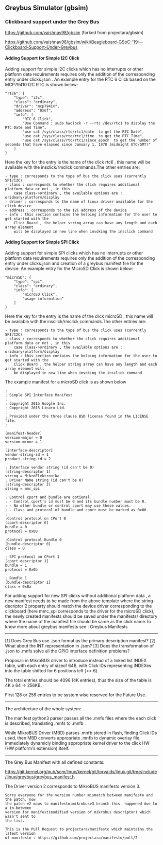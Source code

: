 ## Greybus Simulator (gbsim)

### Clickboard support under the Grey Bus

https://github.com/vaishnav98/gbsim (forked from projectara/gbsim)

https://github.com/vaishnav98/gbsim/wiki/Beagleboard-GSoC-'19:--Clickboard-Support-Under-Greybus

#### Adding Support for Simple I2C Click

Adding support for simple I2C clicks which has no interrupts or other platform data requirements
requires only the addition of the corresponding entry under clicks.json . An example entry for the
RTC 6 Click based on the MCP79410 I2C RTC is shown below:

	"rtc6": {
		"type": "i2c",
		"class": "ordinary",
		"driver": "mcp7941x",
		"address": "0x6f",
		"info": [
			"RTC 6 Click",
			"Use Command : sudo hwclock -r --rtc /dev/rtc1 to display the RTC Date and Time",
			"use cat /sys/class/rtc/rtc1/date  to get the RTC Date",
			"use cat /sys/class/rtc/rtc1/time  to get the RTC Time",
			"use cat /sys/class/rtc/rtc1/since_epoch  to get the number of seconds that have elapsed since January 1, 1970 (midnight UTC/GMT)"
		]
	}

Here the key for the entry is the name of the click rtc6 , this name will be available with the
insclick/rmclick commands.The other entries are:

	- type : corresponds to the type of bus the click uses (currently SPI/I2C)
	- class : corresponds to whether the click requires additional platform data or not , in this
		case class->ordinary , the available options are : oridnary/platform/display
	- driver : corresponds to the name of linux driver available for the click device
	- address : corresponds to the I2C address of the device
	- info : this section contains the helping information for the user to get started with the
		Click Board , the helper string array can have any length and each array element
		will be displayed in new line when invoking the insclick command

#### Adding Support for Simple SPI Click

Adding support for simple SPI clicks which has no interrupts or other platform data requirements
requires only the addition of the corresponding entry under clicks.json and creation of a greybus
manifest file for the device. An example entry for the MicroSD Click is shown below:

	"microSD": {
		"type": "spi",
		"class": "ordinary",
		"info": [
			"microSD Click",
			"usage information"
		]
	}

Here the key for the entry is the name of the click microSD , this name will be available with the
insclick/rmclick commands.The other entries are:

	- type : corresponds to the type of bus the click uses (currently SPI/I2C)
	- class : corresponds to whether the click requires additional platform data or not , in this
		case class->ordinary , the available options are : oridnary/platform/display
	- info : this section contains the helping information for the user to get started with the
		Click Board , the helper string array can have any length and each array element will
		be displayed in new line when invoking the insclick command

The example manifest for a microSD click is as shown below

	;
	; Simple SPI Interface Manifest
	;
	; Copyright 2015 Google Inc.
	; Copyright 2015 Linaro Ltd.
	;
	; Provided under the three clause BSD license found in the LICENSE file.
	;

	[manifest-header]
	version-major = 0
	version-minor = 1

	[interface-descriptor]
	vendor-string-id = 1
	product-string-id = 2

	; Interface vendor string (id can't be 0)
	[string-descriptor 1]
	string = MikroElektronika
	; Driver Name string (id can't be 0)
	[string-descriptor 2]
	string = mmc_spi

	; Control cport and bundle are optional.
	; - Control cport's id must be 0 and its bundle number must be 0.
	; - No other bundle or control cport may use these values.
	; - Class and protocol of bundle and cport must be marked as 0x00.
	;
	;Control protocol on CPort 0
	[cport-descriptor 0]
	bundle = 0
	protocol = 0x00

	;Control protocol Bundle 0
	[bundle-descriptor 0]
	class = 0

	; SPI protocol on CPort 1
	[cport-descriptor 1]
	bundle = 1
	protocol = 0x0b

	; Bundle 1
	[bundle-descriptor 1]
	class = 0x0a

For adding support for new SPI clicks without additional platform data , a new manifest needs to be
made from the above template where the string-decriptor 2 property should match the device driver
corresponding to the clickboard (here mmc_spi corresponds to the driver for the microSD click), the
newly created manifests should be saved under the manifests/ directory where the name of the manifest
file should be same as the click name.To know more about greybus manifests see : Greybus Manifests
_______

[1] Does Grey Bus use .json format as the primary description manifest?
[2] What about the INT representation in .json?
[3] Does the transformation of .json to .mnfs solve all the GPIO interface definition problems?

Proposal: in MikroBUS driver to introduce instead of a linked list INDEX table, with each entry of
sizeof 64B, with Click IDs representing INDEXes into the table shifted for 6 positions left (<< 6).

The total entries should be 4096 (4K entries), thus the size of the table is 4K x 64 -> 256KB.

First 128 or 256 entries to be system wise reserved for the Future Use.
________

The architecture of the whole system:

The manifest python3 parser passes all the .mnfs files where the each click is described,
translating .mnfs to .mnfb .

While MikroBUS Driver (MBD) parses .mnfb stored in flash, finding Click IDs used, then MBD
converts appropriate .mnfb to dynamic overlay file, immediately dynamicly binding appropriate
kernel driver to the click HW (HW platform's extension) itself.
_______

The Grey Bus Manifest with all defined constants:

https://git.kernel.org/pub/scm/linux/kernel/git/torvalds/linux.git/tree/include/linux/greybus/greybus_manifest.h

The Driver version 2 corresponds to MikroBUS manifesto version 3.

	Sorry everyone for the version number mismatch between manifesto and the patch, now
	the patch v2 maps to manifesto:mikrobusv3 branch this  happened due to a in-between
	version for manifest(modified version of mikrobus descriptor) which wasn't sent to
	the list.

	This is the Pull Request to projectara/manifesto which maintains the latest version
	of manifesto : https://github.com/projectara/manifesto/pull/2
